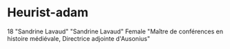 # Heurist-adam
18	"Sandrine Lavaud"	"Sandrine Lavaud"	Female	"Maître de conférences en histoire médiévale, Directrice adjointe d'Ausonius"
